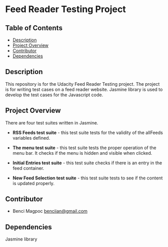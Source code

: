 # Feed Reader Testing Project

## Table of Contents

* [Description](#description)
* [Project Overview](#project-overview)
* [Contributor](#contributor)
* [Dependencies](#dependencies)

## Description

This repository is for the Udacity Feed Reader Testing project. The project is for writing test cases on a feed reader website. Jasmine library is used to develop the test cases for the Javascript code.

## Project Overview

There are four test suites written in Jasmine.

- **RSS Feeds test suite** - this test suite tests for the validity of the allFeeds variables defined.

- **The menu test suite** - this test suite tests the proper operation of the menu bar. It checks if the menu is hidden and visible when clicked.

- **Initial Entries test suite** - this test suite checks if there is an entry in the feed container.

- **New Feed Selection test suite** - this test suite tests to see if the content is updated properly.

## Contributor

- Benci Magpoc <benciian@gmail.com>

## Dependencies

Jasmine library
